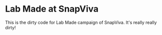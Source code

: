 # Lab Made at SnapViva

This is the dirty code for Lab Made campaign of SnapViva. It's really really dirty!
